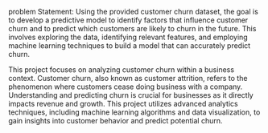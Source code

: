 problem Statement:
Using the provided customer churn dataset, the goal is to develop a predictive model to identify factors that influence customer churn and to predict which customers are likely to churn in the future. This involves exploring the data, identifying relevant features, and employing machine learning techniques to build a model that can accurately predict churn.


This project focuses on analyzing customer churn within a business context. Customer churn, also known as customer attrition, refers to the phenomenon where customers cease doing business with a company. Understanding and predicting churn is crucial for businesses as it directly impacts revenue and growth. This project utilizes advanced analytics techniques, including machine learning algorithms and data visualization, to gain insights into customer behavior and predict potential churn.
